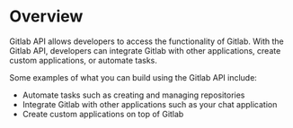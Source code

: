 # Overview

Gitlab API allows developers to access the functionality of Gitlab. With the
Gitlab API, developers can integrate Gitlab with other applications, create
custom applications, or automate tasks.

Some examples of what you can build using the Gitlab API include:

- Automate tasks such as creating and managing repositories
- Integrate Gitlab with other applications such as your chat application
- Create custom applications on top of Gitlab
